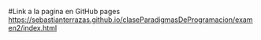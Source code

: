 #Link a la pagina en GitHub pages 
https://sebastianterrazas.github.io/claseParadigmasDeProgramacion/examen2/index.html

